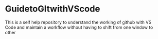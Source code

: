 # GuidetoGItwithVScode
This is a self help repository to understand the working of github with VS Code and maintain a workflow without having to shift from one window to other

